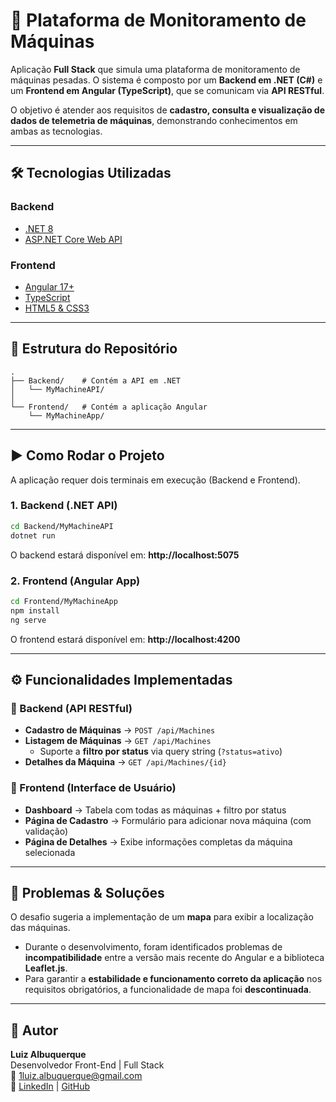 # 🚜 Plataforma de Monitoramento de Máquinas  

Aplicação **Full Stack** que simula uma plataforma de monitoramento de máquinas pesadas. O sistema é composto por um **Backend em .NET (C#)** e um **Frontend em Angular (TypeScript)**, que se comunicam via **API RESTful**.  

O objetivo é atender aos requisitos de **cadastro, consulta e visualização de dados de telemetria de máquinas**, demonstrando conhecimentos em ambas as tecnologias.  

---

## 🛠️ Tecnologias Utilizadas  

### Backend  
- [.NET 8](https://dotnet.microsoft.com/)  
- [ASP.NET Core Web API](https://learn.microsoft.com/aspnet/core/)  

### Frontend  
- [Angular 17+](https://angular.dev/)  
- [TypeScript](https://www.typescriptlang.org/)  
- [HTML5 & CSS3](https://developer.mozilla.org/)  

---

## 📂 Estrutura do Repositório  

```
.
├── Backend/    # Contém a API em .NET
│   └── MyMachineAPI/
│
└── Frontend/   # Contém a aplicação Angular
    └── MyMachineApp/
```

---

## ▶️ Como Rodar o Projeto  

A aplicação requer dois terminais em execução (Backend e Frontend).  

### 1. Backend (.NET API)  

```bash
cd Backend/MyMachineAPI
dotnet run
```

O backend estará disponível em: **http://localhost:5075**  

### 2. Frontend (Angular App)  

```bash
cd Frontend/MyMachineApp
npm install
ng serve
```

O frontend estará disponível em: **http://localhost:4200**  

---

## ⚙️ Funcionalidades Implementadas  

### 🔹 Backend (API RESTful)  
- **Cadastro de Máquinas** → `POST /api/Machines`  
- **Listagem de Máquinas** → `GET /api/Machines`  
  - Suporte a **filtro por status** via query string (`?status=ativo`)  
- **Detalhes da Máquina** → `GET /api/Machines/{id}`  

### 🔹 Frontend (Interface de Usuário)  
- **Dashboard** → Tabela com todas as máquinas + filtro por status  
- **Página de Cadastro** → Formulário para adicionar nova máquina (com validação)  
- **Página de Detalhes** → Exibe informações completas da máquina selecionada  

---

## 🚧 Problemas & Soluções  

O desafio sugeria a implementação de um **mapa** para exibir a localização das máquinas.  

- Durante o desenvolvimento, foram identificados problemas de **incompatibilidade** entre a versão mais recente do Angular e a biblioteca **Leaflet.js**.  
- Para garantir a **estabilidade e funcionamento correto da aplicação** nos requisitos obrigatórios, a funcionalidade de mapa foi **descontinuada**.  

---

## 👤 Autor  
**Luiz Albuquerque**  
Desenvolvedor Front-End | Full Stack  
📧 [1luiz.albuquerque@gmail.com](mailto:1luiz.albuquerque@gmail.com)  
🔗 [LinkedIn](https://www.linkedin.com/in/luizpalbuquerque/) | [GitHub](https://github.com/felipoxy1)  
